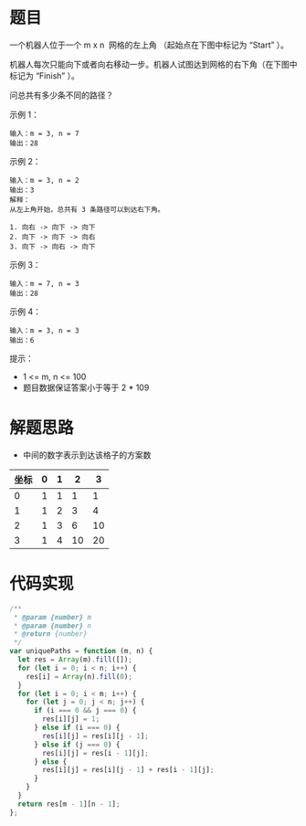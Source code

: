 # 题目

一个机器人位于一个 m x n  网格的左上角 （起始点在下图中标记为 “Start” ）。

机器人每次只能向下或者向右移动一步。机器人试图达到网格的右下角（在下图中标记为 “Finish” ）。

问总共有多少条不同的路径？

示例 1：

```
输入：m = 3, n = 7
输出：28
```

示例 2：

```
输入：m = 3, n = 2
输出：3
解释：
从左上角开始，总共有 3 条路径可以到达右下角。

1. 向右 -> 向下 -> 向下
2. 向下 -> 向下 -> 向右
3. 向下 -> 向右 -> 向下
```

示例 3：

```
输入：m = 7, n = 3
输出：28
```

示例 4：

```
输入：m = 3, n = 3
输出：6
```

提示：

- 1 <= m, n <= 100
- 题目数据保证答案小于等于 2 \* 109

# 解题思路

- 中间的数字表示到达该格子的方案数

| 坐标 | 0   | 1   | 2   | 3   |
| ---- | --- | --- | --- | --- |
| 0    | 1   | 1   | 1   | 1   |
| 1    | 1   | 2   | 3   | 4   |
| 2    | 1   | 3   | 6   | 10  |
| 3    | 1   | 4   | 10  | 20  |

# 代码实现

```javascript
/**
 * @param {number} m
 * @param {number} n
 * @return {number}
 */
var uniquePaths = function (m, n) {
  let res = Array(m).fill([]);
  for (let i = 0; i < n; i++) {
    res[i] = Array(n).fill(0);
  }
  for (let i = 0; i < m; i++) {
    for (let j = 0; j < n; j++) {
      if (i === 0 && j === 0) {
        res[i][j] = 1;
      } else if (i === 0) {
        res[i][j] = res[i][j - 1];
      } else if (j === 0) {
        res[i][j] = res[i - 1][j];
      } else {
        res[i][j] = res[i][j - 1] + res[i - 1][j];
      }
    }
  }
  return res[m - 1][n - 1];
};
```
